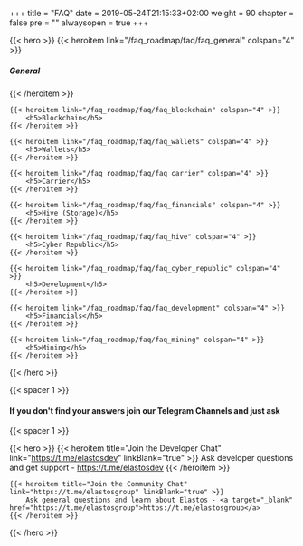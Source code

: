 +++
title = "FAQ"
date = 2019-05-24T21:15:33+02:00
weight = 90
chapter = false
pre = ""
alwaysopen = true
+++ 



{{< hero >}}
    {{< heroitem link="/faq_roadmap/faq/faq_general" colspan="4" >}}
        <h5>General</h5> 
    {{< /heroitem >}}
    
    {{< heroitem link="/faq_roadmap/faq/faq_blockchain" colspan="4" >}}
        <h5>Blockchain</h5> 
    {{< /heroitem >}}
    
    {{< heroitem link="/faq_roadmap/faq/faq_wallets" colspan="4" >}}
        <h5>Wallets</h5> 
    {{< /heroitem >}}   
    
    {{< heroitem link="/faq_roadmap/faq/faq_carrier" colspan="4" >}}
        <h5>Carrier</h5> 
    {{< /heroitem >}}
    
    {{< heroitem link="/faq_roadmap/faq/faq_financials" colspan="4" >}}
        <h5>Hive (Storage)</h5> 
    {{< /heroitem >}}
    
    {{< heroitem link="/faq_roadmap/faq/faq_hive" colspan="4" >}}
        <h5>Cyber Republic</h5> 
    {{< /heroitem >}}
    
    {{< heroitem link="/faq_roadmap/faq/faq_cyber_republic" colspan="4" >}}
        <h5>Development</h5> 
    {{< /heroitem >}}
    
    {{< heroitem link="/faq_roadmap/faq/faq_development" colspan="4" >}}
        <h5>Financials</h5> 
    {{< /heroitem >}}
    
    {{< heroitem link="/faq_roadmap/faq/faq_mining" colspan="4" >}}
        <h5>Mining</h5> 
    {{< /heroitem >}}
    
{{< /hero >}}

{{< spacer 1 >}}

#### If you don't find your answers join our Telegram Channels and just ask

{{< spacer 1 >}}

{{< hero >}}
    {{< heroitem title="Join the Developer Chat" link="https://t.me/elastosdev" linkBlank="true" >}}
        Ask developer questions and get support - <a target="_blank" href="https://t.me/elastosdev">https://t.me/elastosdev</a>
    {{< /heroitem >}}
    
    {{< heroitem title="Join the Community Chat" link="https://t.me/elastosgroup" linkBlank="true" >}}
        Ask general questions and learn about Elastos - <a target="_blank" href="https://t.me/elastosgroup">https://t.me/elastosgroup</a>
    {{< /heroitem >}}
{{< /hero >}}
